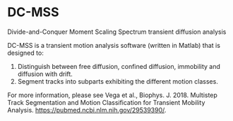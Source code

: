 # DC-MSS
Divide-and-Conquer Moment Scaling Spectrum transient diffusion analysis

DC-MSS is a transient motion analysis software (written in Matlab) that is designed to:

1. Distinguish between free diffusion, confined diffusion, immobility and diffusion with drift.
2. Segment tracks into subparts exhibiting the different motion classes.

For more information, please see Vega et al., Biophys. J. 2018. Multistep Track Segmentation and Motion Classification for Transient Mobility Analysis. https://pubmed.ncbi.nlm.nih.gov/29539390/.
